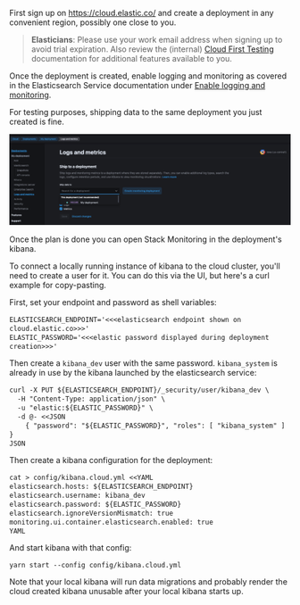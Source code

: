 First sign up on https://cloud.elastic.co/ and create a deployment in any convenient region, possibly one close to you.

> **Elasticians**: Please use your work email address when signing up to avoid trial expiration. Also review the (internal) [Cloud First Testing](https://docs.elastic.dev/dev/guides/cloud-first-testing) documentation for additional features available to you.

Once the deployment is created, enable logging and monitoring as covered in the Elasticsearch Service documentation under [Enable logging and monitoring](https://www.elastic.co/guide/en/cloud/current/ec-enable-logging-and-monitoring.html#ec-enable-logging-and-monitoring-steps).

For testing purposes, shipping data to the same deployment you just created is fine.

![Elasticsearch Service Console showing Logs and Metrics being configured to ship data to "this deployment"](../images/ec_logs_and_metrics_configuration.png)

Once the plan is done you can open Stack Monitoring in the deployment's kibana.

To connect a locally running instance of kibana to the cloud cluster, you'll need to create a user for it. You can do this via the UI, but here's a curl example for copy-pasting.

First, set your endpoint and password as shell variables:

```shell
ELASTICSEARCH_ENDPOINT='<<<elasticsearch endpoint shown on cloud.elastic.co>>>'
ELASTIC_PASSWORD='<<<elastic password displayed during deployment creation>>>'
```

Then create a `kibana_dev` user with the same password. `kibana_system` is already in use by the kibana launched by the elasticsearch service:

```shell
curl -X PUT ${ELASTICSEARCH_ENDPOINT}/_security/user/kibana_dev \
  -H "Content-Type: application/json" \
  -u "elastic:${ELASTIC_PASSWORD}" \
  -d @- <<JSON
    { "password": "${ELASTIC_PASSWORD}", "roles": [ "kibana_system" ] }
JSON
```

Then create a kibana configuration for the deployment:

```shell
cat > config/kibana.cloud.yml <<YAML
elasticsearch.hosts: ${ELASTICSEARCH_ENDPOINT}
elasticsearch.username: kibana_dev
elasticsearch.password: ${ELASTIC_PASSWORD}
elasticsearch.ignoreVersionMismatch: true
monitoring.ui.container.elasticsearch.enabled: true
YAML
```

And start kibana with that config:

```shell
yarn start --config config/kibana.cloud.yml
```

Note that your local kibana will run data migrations and probably render the cloud created kibana unusable after your local kibana starts up.
